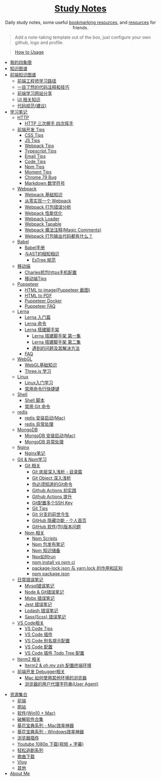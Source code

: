 <!--

 * @Author: Rain120
 * @Date: 2019-09-08 16:50:18
 * @LastEditTime: 2021-12-08 15:39:24
 -->
<h1 align="center">
  <a href="https://rain120.github.io/study-notes">Study Notes</a>
</h1>

<div align="center">
Daily study notes, some useful <a href="https://rain120.github.io/study-notes/#/resources">bookmarking resources</a>, and <a href="https://rain120.github.io/study-notes/#/resources">resources</a> for friends.
</div>

> Add a note-taking template out of the box, just configure your own github, logo and profile.

> [How to Usage](https://github.com/Rain120/study-notes/tree/note-template)

<!-- 学习笔记 -->

- [我的四象限](notes/plans.md)
- [知识图谱](knowledge-map/guide.md)
- [前端知识图谱](knowledge-map/fe_knowledge_map.md)
  - [前端工程师学习路径](knowledge-map/feer.md)
  - [一目了然的代码注释和技巧](knowledge-map/code-annotation.md)
  - [前端学习网站分享](knowledge-map/fe-website.md)
  - [UI 相关知识](knowledge-map/ui.md)
  - [代码规范(建议)](knowledge-map/code-style.md)
- [学习笔记](notes/guide.md)
    - [HTTP](notes/http/guide.md)
      - [HTTP 三次握手 四次挥手](notes/http/three-handshaking-four-wave.md)
    - [前端开发 Tips](notes/tips/guide.md)
      - [CSS Tips](notes/tips/css-tips.md)
      - [JS Tips](notes/tips/js-tips.md)
      - [Webpack Tips](notes/tips/webpack-tips.md)
      - [Typescript Tips](notes/tips/typescript-tips.md)
      - [Email Tips](notes/tips/email-tips.md)
      - [Code Tips](notes/tips/code-tips.md)
      - [Npm Tips](notes/tips/npm-tips.md)
      - [Moment Tips](notes/tips/moment-tips.md)
      - [Chrome 79 Bug](notes/tips/chrome-79-bug.md)
      - [Markdown 数学符号](notes/tips/markdown-math-symbol-tips.md)
    - [Webpack](notes/webpack/guide.md)
      - [Webpack 基础知识](notes/webpack/webpack-base.md)
      - [从零实现一个 Webpack](notes/webpack/mini-webpack.md)
      - [Webpack 打包错误分析](notes/webpack/error-analysis/error-analysis.md)
      - [Webpack 性能优化](notes/webpack/webpack-optimize.md)
      - [Webpack Loader](notes/webpack/webpack-loader.md)
      - [Webpack Tapable](notes/webpack/tapable.md)
      - [Webpack 魔法注释(Magic Comments)](notes/webpack/magic-comments.md)
      - [Webpack 打包输出代码都有什么？](notes/webpack/build.md)
    - [Babel](notes/babel/guide.md)
      - [Babel手册](notes/babel/babel-handbook.md)
      - [与AST的相知相识](notes/babel/ast/ast.md)
        - [EsTree 规范](notes/babel/ast/estree-spec.md)
    - [移动端](notes/mobile/guide.md)
      - [Charles抓包https手机配置](notes/mobile/charles-https-mobile-config.md)
      - [移动端Tips](notes/mobile/mobile-tips.md)
    - [Puppeteer](notes/puppeteer/guide.md)
      - [HTML to image(Puppeteer 截图)](notes/puppeteer/html-to-image.md)
      - [HTML to PDF](notes/puppeteer/html-to-pdf.md)
      - [Puppeteer Docker](notes/puppeteer/docker.md)
      - [Puppeteer FAQ](notes/puppeteer/faq.md)
    - [Lerna](notes/lerna/guide.md)
      - [Lerna 入门篇](notes/lerna/base.md)
      - [Lerna 命令](notes/lerna/commands.md)
      - [Lerna 搭建脚手架](notes/lerna/build-cli/guide.md)
        - [Lerna 搭建脚手架 第一集](notes/lerna/build-cli/1.md)
        - [Lerna 搭建脚手架 第二集](notes/lerna/build-cli/2.md)
        - [遇到的问题及其解决方法](notes/lerna/build-cli/qa.md)
      - [FAQ](notes/lerna/faq.md)
    - [WebGL](notes/webgl/guide.md)
      - [WebGL基础知识](notes/webgl/webgl.md)
      - [Three.js 学习](notes/webgl/threejs/threejs.md)
    - [Linux](notes/linux/guide.md)
      - [Linux入门学习](notes/linux/initial.md)
      - [常用命令行快捷键](notes/linux/command-shortcut.md)
    - [Shell](notes/shell/guide.md)
      - [Shell 脚本](notes/shell/shell.md)
      - [常用 Git 命令](notes/shell/common-git-commands.md)
    - [redis](notes/redis/guide.md)
      - [redis 安装启动(Mac)](notes/redis/install-run.md)
      - [redis 异常处理](notes/redis/issue.md)
    - [MongoDB](notes/mongoDB/guide.md)
      - [MongoDB 安装启动(Mac)](notes/mongoDB/install-run.md)
      - [MongoDB 异常处理](notes/mongoDB/issue.md)
    - [Nginx](notes/nginx/guide.md)
      - [Nginx笔记](notes/nginx/note.md)
    - [Git & Npm学习](notes/git-npm/guide.md)
      - [Git 相关](notes/git-npm/guide?id=git)
        - [Git 底层深入浅析 - 目录篇](notes/git-npm/git-base-analysis.md)
        - [Git Object 深入浅析](notes/git-npm/git-objects.md)
        - [你必须知道的Git命令](notes/git-npm/you-must-know-git-commands.md)
        - [Github Actions 初实践](notes/git-npm/github-action.md)
        - [Github Actions 提升](notes/git-npm/github-action-improve.md)
        - [Git配置多个SSH Key](notes/git-npm/git-config-multiple-ssh.md)
        - [Git Tips](notes/git-npm/git-tips.md)
        - [Git 分支的前世今生](notes/git-npm/git-branch-opinion.md)
        - [GitHub 隐藏功能 - 个人首页](notes/git-npm/github-profile.md)
        - [GitHub 软件(包)版本问题](notes/git-npm/version.md)
      - [Npm 相关](notes/git-npm/guide?id=npm)
        - [Npm Scripts](notes/git-npm/npm-scripts.md)
        - [Npm 包发布笔记](notes/git-npm/npm-publish.md)
        - [Npm 知识储备](notes/git-npm/npm-knowledge-reserve.md)
        - [Npx如何run](notes/git-npm/how-npx-to-run.md)
        - [npm install vs npm ci](notes/git-npm/npm-install-vs-npm-ci.md)
        - [package-lock.json 与 yarn.lock 的作用和区别](notes/git-npm/package-lock-vs-yarn-lock.md)
        - [npm package.json](notes/git-npm/npm-package-json.md)
    - [日常错误笔记](notes/error-qa/guide.md)
      - [Mysql错误笔记](notes/error-qa/mysql/note-qa.md)
      - [Node & Git错误笔记](notes/error-qa/node-git/note-qa.md)
      - [Mobx 错误笔记](notes/error-qa/mobx/mobx-qa.md)
      - [Jest 错误笔记](notes/error-qa/jest/jest-qa.md)
      - [Lodash 错误笔记](notes/error-qa/lodash/lodash-qa.md)
      - [Sass(Scss) 错误笔记](notes/error-qa/sass.md)
    - [VS Code相关](notes/vscode/guide.md)
      - [VS Code Tips](notes/vscode/tips.md)
      - [VS Code 插件](notes/vscode/extensions.md)
      - [VS Code 别名提示配置](notes/vscode/alias.md)
      - [VS Code 配置](notes/vscode/settings.md)
      - [VS Code 插件 Todo Tree 配置](notes/vscode/todo-tree.md)
    - [Iterm2 相关](notes/iterm2/guide.md)
      - [Iterm2 & oh my zsh 配置终端环境](notes/iterm2/iterm2+zsh.md)
    - [前端开发 Debugger相关](notes/debugger/guide.md)
      - [Mac 如何使用其他环境的浏览器](notes/debugger/mac-how-to-use-other-env-browsers.md)
      - [浏览器的用户代理字符串(User Agent)](notes/debugger/browser-user-agent.md)

<!--  资源集合 -->

- [资源集合](resources/guide.md)
  - [前端](resources/front-end.md)
  - [网站](resources/website.md)
  - [软件(Win10 + Mac)](resources/software.md)
  - [破解软件合集](resources/crack-software-collection.md)
  - [葵花宝典系列 - Mac效率神器](resources/mac-software.md)
  - [葵花宝典系列 - Windows效率神器](resources/window-software.md)
  - [浏览器插件](resources/browser-plugins.md)
  - [Youtube 1080p 下载(视频 + 字幕)](resources/youtube-download.md)
  - [轻松追剧系列](resources/shows.md)
  - [歌曲下载](resources/music-download.md)
  - [Vlog](resources/vlog.md)
  - [其他](resources/others.md)
- [About Me](profile/profile.md)

<!-- About Me -->
<!-- ---
- [<i class="profile-icon gh iconfont icon-github"></i>Github](https://github.com/Rain120)
- [<i class="profile-icon zh iconfont icon-zhihu"></i>知乎](https://www.zhihu.com/people/yan-yang-nian-hua-120/activities)
- [<i class="profile-icon jj iconfont icon-juejin"></i>掘金](https://juejin.im/user/57c616496be3ff00584f54db)
- [<i class="profile-icon bk iconfont icon-blog"></i>个人博客](https://rain120.github.io/)
- [<i class="profile-icon sf iconfont icon-sf"></i>SegmentFault](https://segmentfault.com/u/rainyk1/articles)
- [<i class="profile-icon csdn iconfont icon-csdn"></i>CSDN](https://blog.csdn.net/ZC_XY) -->

